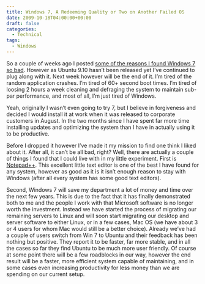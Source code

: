 ```yaml
---
title: Windows 7, A Redeeming Quality or Two on Another Failed OS
date: 2009-10-18T04:00:00+00:00
draft: false
categories:
  - Technical
tags:
  - Windows
---
```


So a couple of weeks ago I posted [some of the reasons I found Windows 7 so bad][1]. However as Ubuntu 9.10 hasn’t been released yet I’ve continued to plug along with it. Next week however will be the end of it. I’m tired of the random application crashes. I’m tired of 60+ second boot times. I’m tired of loosing 2 hours a week cleaning and defraging the system to maintain sub-par performance, and most of all, I’m just tired of Windows.

Yeah, originally I wasn’t even going to try 7, but I believe in forgiveness and decided I would install it at work when it was released to corporate customers in August. In the two months since I have spent far more time installing updates and optimizing the system than I have in actually using it to be productive.

Before I dropped it however I’ve made it my mission to find one think I liked about it. After all, it can’t be all bad, right? Well, there are actually a couple of things I found that I could live with in my little experiment. First is [Notepad++](http://notepad-plus.sourceforge.net/uk/site.htm). This excellent little text editor is one of the best I have found for any system, however as good as it is it isn’t enough reason to stay with Windows (after all every system has some good text editors).

Second, Windows 7 will save my department a lot of money and time over the next few years. This is due to the fact that it has finally demonstrated both to me and the people I work with that Microsoft software is no longer worth the investment. Instead we have started the process of migrating our remaining servers to Linux and will soon start migrating our desktop and server software to either Linux, or in a few cases, Mac OS (we have about 3 or 4 users for whom Mac would still be a better choice). Already we’ve had a couple of users switch from Win 7 to Ubuntu and their feedback has been nothing but positive. They report it to be faster, far more stable, and in all the cases so far they find Ubuntu to be much more user friendly. Of course at some point there will be a few roadblocks in our way, however the end result will be a faster, more efficient system capable of maintaining, and in some cases even increasing productivity for less money than we are spending on our current setup.

 [1]: /2009/10/windows-7-it-still-sucks/